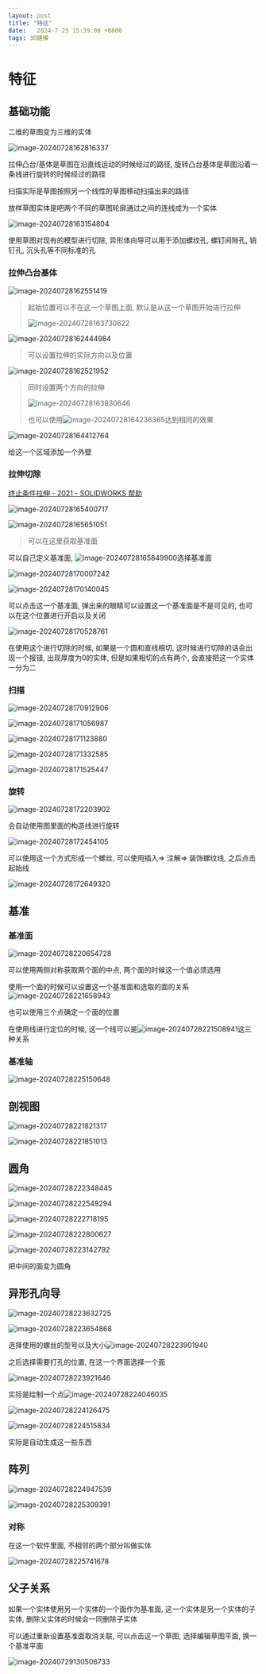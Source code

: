 ```yaml
---
layout: post
title: "特征" 
date:   2024-7-25 15:39:08 +0800
tags: 3D建模
---
```


# 特征

## 基础功能

二维的草图变为三维的实体

![image-20240728162816337](https://picture-01-1316374204.cos.ap-beijing.myqcloud.com/image/202407281628361.png)

拉伸凸台/基体是草图在沿直线运动的时候经过的路径, 旋转凸台基体是草图沿着一条线进行旋转的时候经过的路径

扫描实际是草图按照另一个线性的草图移动扫描出来的路径

放样草图实体是吧两个不同的草图轮廓通过之间的连线成为一个实体

![image-20240728163154804](https://picture-01-1316374204.cos.ap-beijing.myqcloud.com/image/202407281631827.png)

使用草图对现有的模型进行切除, 异形体向导可以用于添加螺纹孔, 螺钉间隙孔, 销钉孔, 沉头孔等不同标准的孔

### 拉伸凸台基体

![image-20240728162551419](https://picture-01-1316374204.cos.ap-beijing.myqcloud.com/image/202407281625444.png)

> 起始位置可以不在这一个草图上面, 默认是从这一个草图开始进行拉伸
>
> ![image-20240728163730622](https://picture-01-1316374204.cos.ap-beijing.myqcloud.com/image/202407281637675.png)

![image-20240728162444984](https://picture-01-1316374204.cos.ap-beijing.myqcloud.com/image/202407281624026.png)

> 可以设置拉伸的实际方向以及位置

![image-20240728162521952](https://picture-01-1316374204.cos.ap-beijing.myqcloud.com/image/202407281625974.png)

> 同时设置两个方向的拉伸
>
> ![image-20240728163830646](https://picture-01-1316374204.cos.ap-beijing.myqcloud.com/image/202407281638680.png)
>
> 也可以使用![image-20240728164236365](https://picture-01-1316374204.cos.ap-beijing.myqcloud.com/image/202407281642390.png)达到相同的效果
>
> 

![image-20240728164412764](https://picture-01-1316374204.cos.ap-beijing.myqcloud.com/image/202407281644855.png)

给这一个区域添加一个外壁

### 拉伸切除

[终止条件拉伸 - 2021 - SOLIDWORKS 帮助](https://help.solidworks.com/2021/chinese-simplified/SolidWorks/sldworks/c_end_condition_extrude.htm)

![image-20240728165400717](https://picture-01-1316374204.cos.ap-beijing.myqcloud.com/image/202407281654789.png)

![image-20240728165651051](https://picture-01-1316374204.cos.ap-beijing.myqcloud.com/image/202407281656082.png)

> 可以在这里获取基准面

可以自己定义基准面, ![image-20240728165849900](https://picture-01-1316374204.cos.ap-beijing.myqcloud.com/image/202407281658924.png)选择基准面

![image-20240728170007242](https://picture-01-1316374204.cos.ap-beijing.myqcloud.com/image/202407281700317.png)

![image-20240728170140045](https://picture-01-1316374204.cos.ap-beijing.myqcloud.com/image/202407281701070.png)

可以点击这一个基准面, 弹出来的眼睛可以设置这一个基准面是不是可见的, 也可以在这个位置进行开启以及关闭

![image-20240728170528761](https://picture-01-1316374204.cos.ap-beijing.myqcloud.com/image/202407281705788.png)

在使用这个进行切除的时候, 如果是一个圆和直线相切, 这时候进行切除的话会出现一个报错, 出现厚度为0的实体, 但是如果相切的点有两个, 会直接把这一个实体一分为二

### 扫描

![image-20240728170912906](https://picture-01-1316374204.cos.ap-beijing.myqcloud.com/image/202407281709954.png)

![image-20240728171056987](https://picture-01-1316374204.cos.ap-beijing.myqcloud.com/image/202407281710031.png)

![image-20240728171123880](https://picture-01-1316374204.cos.ap-beijing.myqcloud.com/image/202407281711932.png)

![image-20240728171332585](https://picture-01-1316374204.cos.ap-beijing.myqcloud.com/image/202407281713659.png)

![image-20240728171525447](https://picture-01-1316374204.cos.ap-beijing.myqcloud.com/image/202407281715502.png)

### 旋转

![image-20240728172203902](https://picture-01-1316374204.cos.ap-beijing.myqcloud.com/image/202407281722997.png)

会自动使用图里面的构造线进行旋转

![image-20240728172454105](https://picture-01-1316374204.cos.ap-beijing.myqcloud.com/image/202407281724154.png)

可以使用这一个方式形成一个螺丝, 可以使用插入=> 注解=> 装饰螺纹线, 之后点击起始线

![image-20240728172649320](https://picture-01-1316374204.cos.ap-beijing.myqcloud.com/image/202407281726366.png)

## 基准

### 基准面

![image-20240728220654728](https://picture-01-1316374204.cos.ap-beijing.myqcloud.com/image/202407282206781.png)

可以使用两侧对称获取两个面的中点, 两个面的时候这一个值必须选用

使用一个面的时候可以设置这一个基准面和选取的面的关系![image-20240728221658943](https://picture-01-1316374204.cos.ap-beijing.myqcloud.com/image/202407282216973.png)

也可以使用三个点确定一个面的位置

在使用线进行定位的时候, 这一个线可以是![image-20240728221508941](https://picture-01-1316374204.cos.ap-beijing.myqcloud.com/image/202407282215970.png)这三种关系



### 基准轴

![image-20240728225150648](https://picture-01-1316374204.cos.ap-beijing.myqcloud.com/image/202407282251706.png)



## 剖视图

![image-20240728221821317](https://picture-01-1316374204.cos.ap-beijing.myqcloud.com/image/202407282218378.png)

![image-20240728221851013](https://picture-01-1316374204.cos.ap-beijing.myqcloud.com/image/202407282218050.png)

## 圆角

![image-20240728222348445](https://picture-01-1316374204.cos.ap-beijing.myqcloud.com/image/202407282223509.png)

![image-20240728222549294](https://picture-01-1316374204.cos.ap-beijing.myqcloud.com/image/202407282225368.png)

![image-20240728222718195](https://picture-01-1316374204.cos.ap-beijing.myqcloud.com/image/202407282227267.png)

![image-20240728222800627](https://picture-01-1316374204.cos.ap-beijing.myqcloud.com/image/202407282228659.png)

![image-20240728223142792](https://picture-01-1316374204.cos.ap-beijing.myqcloud.com/image/202407282231862.png)

把中间的面变为圆角

## 异形孔向导

![image-20240728223632725](https://picture-01-1316374204.cos.ap-beijing.myqcloud.com/image/202407282236760.png)

![image-20240728223654868](https://picture-01-1316374204.cos.ap-beijing.myqcloud.com/image/202407282236899.png)

选择使用的螺丝的型号以及大小![image-20240728223901940](https://picture-01-1316374204.cos.ap-beijing.myqcloud.com/image/202407282239970.png)

之后选择需要打孔的位置, 在这一个界面选择一个面

![image-20240728223921646](https://picture-01-1316374204.cos.ap-beijing.myqcloud.com/image/202407282239714.png)

实际是绘制一个点![image-20240728224046035](https://picture-01-1316374204.cos.ap-beijing.myqcloud.com/image/202407282240076.png)

![image-20240728224126475](https://picture-01-1316374204.cos.ap-beijing.myqcloud.com/image/202407282241505.png)

![image-20240728224515834](https://picture-01-1316374204.cos.ap-beijing.myqcloud.com/image/202407282245864.png)

实际是自动生成这一些东西

## 阵列

![image-20240728224947539](https://picture-01-1316374204.cos.ap-beijing.myqcloud.com/image/202407282249575.png)

![image-20240728225309391](https://picture-01-1316374204.cos.ap-beijing.myqcloud.com/image/202407282253452.png)

### 对称

在这一个软件里面, 不相邻的两个部分叫做实体

![image-20240728225741678](https://picture-01-1316374204.cos.ap-beijing.myqcloud.com/image/202407282257763.png)

## 父子关系

如果一个实体使用另一个实体的一个面作为基准面, 这一个实体是另一个实体的子实体, 删除父实体的时候会一同删除子实体

可以通过重新设置基准面取消关联, 可以点击这一个草图, 选择编辑草图平面, 换一个基准平面

![image-20240729130506733](https://picture-01-1316374204.cos.ap-beijing.myqcloud.com/image/202407291305815.png)
